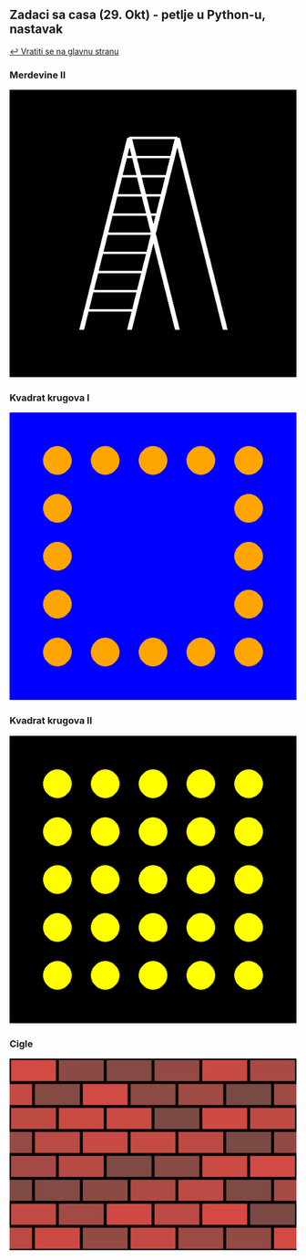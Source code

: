 ## Zadaci sa casa (29. Okt) - petlje u Python-u, nastavak

[↩️ Vratiti se na glavnu stranu](../README.md)

### Merdevine II

![](slike/merdevine_ii.png)

### Kvadrat krugova I

![](slike/kvadrat_krugova_i.png)

### Kvadrat krugova II

![](slike/kvadrat_krugova_ii.png)

### Cigle

![](slike/cigle.png)